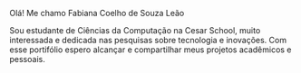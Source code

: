 Olá! Me chamo Fabiana Coelho de Souza Leão

Sou estudante de Ciências da Computação na Cesar School, muito interessada e dedicada nas pesquisas sobre tecnologia e inovações. Com esse portifólio espero alcançar e compartilhar meus projetos acadêmicos e pessoais.


